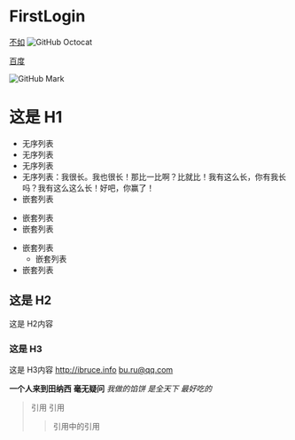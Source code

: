 # FirstLogin


[不如][1]
![GitHub Octocat][2]

[1]:http://www.baidu.com
[2]:http://b391.photo.store.qq.com/psb?/V10exasV2JuMKF/tG99oRjTnfavquWqaVCNYWvFIuakGtSoN27gZwc7YQI!/b/dIcBAAAAAAAA&bo=gAJVAwAAAAAFB*A!&rf=viewer_4


[百度](http://www.baidu.com "百度一下，你就知道")

![GitHub Mark](http://img4.duitang.com/uploads/item/201401/28/20140128173912_54NXN.jpeg "null")



# 这是 H1 #
- 无序列表
- 无序列表
- 无序列表
- 无序列表：我很长。我也很长！那比一比啊？比就比！我有这么长，你有我长吗？我有这么这么长！好吧，你赢了！
- 嵌套列表
 + 嵌套列表
 + 嵌套列表
  - 嵌套列表
     * 嵌套列表
- 嵌套列表

## 这是 H2 ##
这是 H2内容

### 这是 H3 ######
这是 H3内容
<http://ibruce.info>
<bu.ru@qq.com>

**一个人来到田纳西**
__毫无疑问__
*我做的馅饼
是全天下*
_最好吃的_
> 引用
>引用
 >>引用中的引用
